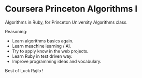 Coursera Princeton Algorithms I
==============================

Algorithms in Ruby, for Princeton University Algorithms class.

Reasoning:

  * Learn algorithms basics again.
  * Learn meachine learning / AI. 
  * Try to apply know in the web projects.
  * Learn Ruby in test driven way.
  * Improve programming ideas and vocabulary.
  
  
Best of Luck Rajib !
  
